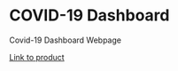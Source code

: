 # COVID-19 Dashboard

Covid-19 Dashboard Webpage

[Link to product](https://y9colab.gitlab.io/covid-19-dashboard)